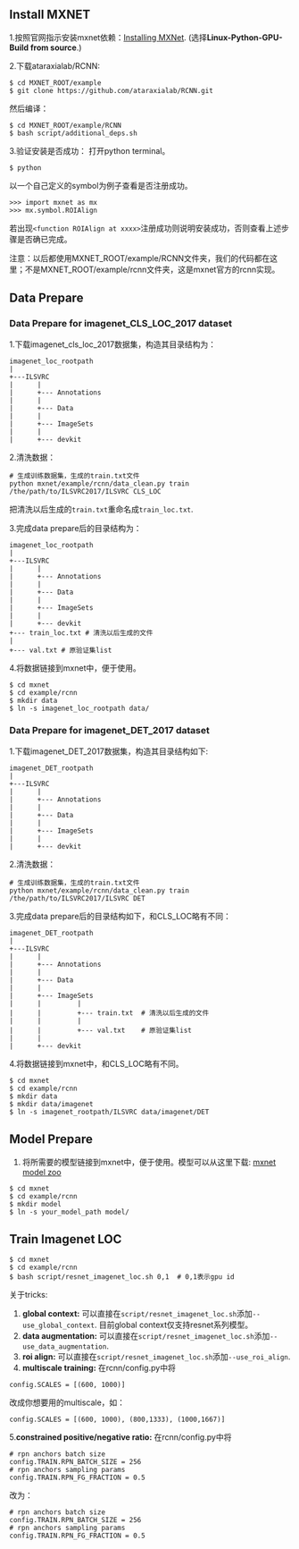 ## Install MXNET
1.按照官网指示安装mxnet依赖：[Installing MXNet](http://mxnet.io/get_started/install.html). (选择**Linux-Python-GPU-Build from source**.)  

2.下载ataraxialab/RCNN:

```
$ cd MXNET_ROOT/example
$ git clone https://github.com/ataraxialab/RCNN.git  
```
然后编译：

``` 
$ cd MXNET_ROOT/example/RCNN     
$ bash script/additional_deps.sh      
``` 

3.验证安装是否成功：
打开python terminal。  

``` 
$ python
```  
以一个自己定义的symbol为例子查看是否注册成功。  

```
>>> import mxnet as mx
>>> mx.symbol.ROIAlign
```

若出现`<function ROIAlign at xxxx>`注册成功则说明安装成功，否则查看上述步骤是否确已完成。 

注意：以后都使用MXNET_ROOT/example/RCNN文件夹，我们的代码都在这里；不是MXNET_ROOT/example/rcnn文件夹，这是mxnet官方的rcnn实现。

## Data Prepare
### Data Prepare for imagenet\_CLS\_LOC_2017 dataset 
1.下载imagenet\_cls\_loc_2017数据集，构造其目录结构为：

```
imagenet_loc_rootpath
|
+---ILSVRC
|      |
|      +--- Annotations
|      |
|      +--- Data
|      |
|      +--- ImageSets
|      |
|      +--- devkit
```

2.清洗数据：   

```
# 生成训练数据集，生成的train.txt文件
python mxnet/example/rcnn/data_clean.py train /the/path/to/ILSVRC2017/ILSVRC CLS_LOC
```
把清洗以后生成的`train.txt`重命名成`train_loc.txt`.  

3.完成data prepare后的目录结构为：  

```
imagenet_loc_rootpath
|
+---ILSVRC
|      |
|      +--- Annotations
|      |
|      +--- Data
|      |
|      +--- ImageSets
|      |
|      +--- devkit
+--- train_loc.txt # 清洗以后生成的文件
|
+--- val.txt # 原验证集list
```

4.将数据链接到mxnet中，便于使用。 

```
$ cd mxnet
$ cd example/rcnn
$ mkdir data
$ ln -s imagenet_loc_rootpath data/
```

### Data Prepare for imagenet\_DET_2017 dataset 
1.下载imagenet\_DET_2017数据集，构造其目录结构如下:

```
imagenet_DET_rootpath
|
+---ILSVRC
|      |
|      +--- Annotations
|      |
|      +--- Data
|      |
|      +--- ImageSets
|      |
|      +--- devkit
```

2.清洗数据：   

```
# 生成训练数据集，生成的train.txt文件
python mxnet/example/rcnn/data_clean.py train /the/path/to/ILSVRC2017/ILSVRC DET
```
 

3.完成data prepare后的目录结构如下，和CLS_LOC略有不同：  

```
imagenet_DET_rootpath
|
+---ILSVRC
|      |
|      +--- Annotations
|      |
|      +--- Data
|      |
|      +--- ImageSets
|      |		 |	
|      |		 +--- train.txt  # 清洗以后生成的文件
|      |		 |	
|      |		 +--- val.txt    # 原验证集list
|      |
|      +--- devkit
```

4.将数据链接到mxnet中，和CLS_LOC略有不同。 

```
$ cd mxnet
$ cd example/rcnn
$ mkdir data
$ mkdir data/imagenet
$ ln -s imagenet_rootpath/ILSVRC data/imagenet/DET
```

## Model Prepare
1. 将所需要的模型链接到mxnet中，便于使用。模型可以从这里下载: [mxnet model zoo](http://mxnet.io/model_zoo/)

```
$ cd mxnet
$ cd example/rcnn
$ mkdir model
$ ln -s your_model_path model/
```

## Train Imagenet LOC
```
$ cd mxnet
$ cd example/rcnn
$ bash script/resnet_imagenet_loc.sh 0,1  # 0,1表示gpu id
```
关于tricks:  
1. **global context:** 可以直接在`script/resnet_imagenet_loc.sh`添加`--use_global_context`. 目前global context仅支持resnet系列模型。   
2. **data augmentation:** 可以直接在`script/resnet_imagenet_loc.sh`添加`--use_data_augmentation`.  
3. **roi align:** 可以直接在`script/resnet_imagenet_loc.sh`添加`--use_roi_align`.  
4. **multiscale training:** 在rcnn/config.py中将  

```
config.SCALES = [(600, 1000)]
```
改成你想要用的multiscale，如：   

```
config.SCALES = [(600, 1000), (800,1333), (1000,1667)]
```

5.**constrained positive/negative ratio:** 在rcnn/config.py中将    

```
# rpn anchors batch size
config.TRAIN.RPN_BATCH_SIZE = 256
# rpn anchors sampling params
config.TRAIN.RPN_FG_FRACTION = 0.5
```
改为：

```
# rpn anchors batch size
config.TRAIN.RPN_BATCH_SIZE = 256
# rpn anchors sampling params
config.TRAIN.RPN_FG_FRACTION = 0.5
```
